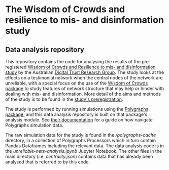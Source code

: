 # The Wisdom of Crowds and resilience to mis- and disinformation study
## Data analysis repository

This repository contains the code for analysing the results of the pre-registered [Wisdom of Crowds and Resilience to mis- and disinformation study](https://osf.io/mjsh5/) by the Australian [Digital Trust Research Group](https://www.digitaltrustresearch.com/). The study looks at the effects on a testimonial network when the central nodes of the network are unreliable, with a special focus on the use of the [Wisdom of Crowds package](https://github.com/cvklein/wisdom-of-crowds) to study features of network structure that may help or hinder with dealing with mis- and disinformation. More detail of the aims and methods of the study is to be found in the [study's preregistration](https://osf.io/mjsh5/).

The study is performed by running simulations using the [Polygraphs package](https://github.com/alexandroskoliousis/polygraphs/), and this data analysis repository is built on that package's analysis module. See [their documentation](https://github.com/alexandroskoliousis/polygraphs/blob/main/docs/guide/simulations/processing-results.md) for a guide on how navigate Polygraphs simulation data.

The raw simulation data for the study is found in the _/polygraphs-cache_ directory, in a collection of Polygraphs Processors which in turn contain Pandas Dataframes including the relevant data. The data analysis code is in the _unreliable-nets-analysis.ipynb_ Jupyter Notebook. The other files in the main directory (i.e. _centrality.json_) contains data that has already been analysed that is referred to by this code.
